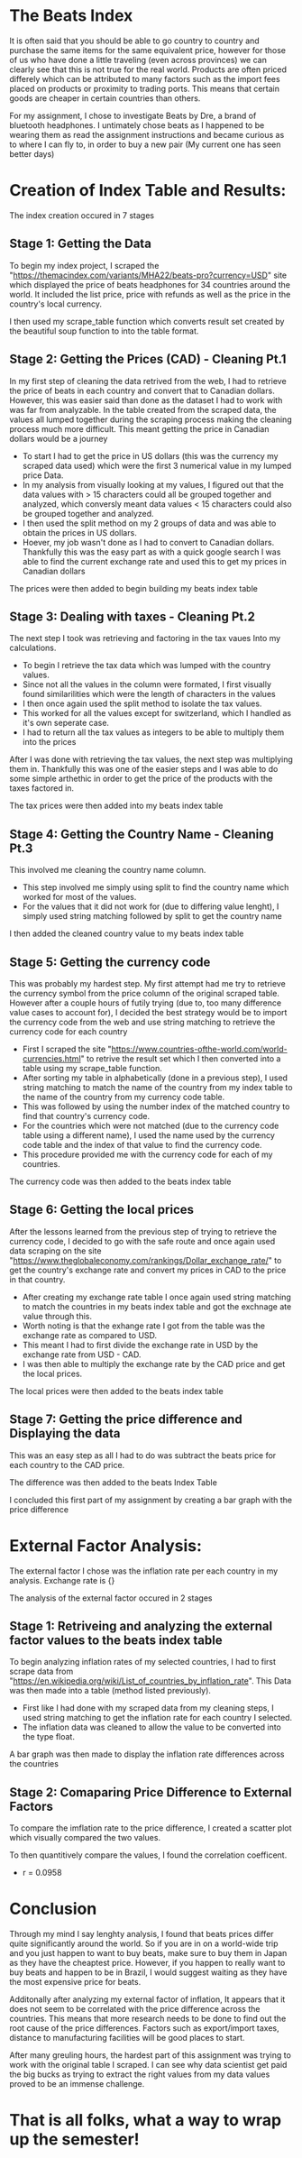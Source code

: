 # The Beats Index
It is often said that you should be able to go country to country and purchase the same items for the same equivalent price, however for those of us who have done a little traveling (even across provinces) we can clearly see that this is not true for the real world. Products are often priced differely which can be attributed to many factors such as the import fees placed on products or proximity to trading ports. This means that certain goods are cheaper in certain countries than others. 

For my assignment, I chose to investigate Beats by Dre, a brand of bluetooth headphones. I untimately chose beats as I happened to be wearing them  as read the assignment instructions and became curious as to where I can fly to, in order to buy a new pair (My current one has seen better days)

# Creation of Index Table and Results: 
The index creation occured in 7 stages
## Stage 1: Getting the Data
To begin my index project, I scraped the "https://themacindex.com/variants/MHA22/beats-pro?currency=USD" site which displayed the price of beats headphones for 34 countries around the world. It included the list price, price with refunds as well as the price in the country's local currency. 

I then used my scrape_table function which converts result set created by the beautiful soup function to into the table format.

## Stage 2: Getting the Prices (CAD) - Cleaning Pt.1
In my first step of cleaning the data retrived from the web, I had to retrieve the price of beats in each country and convert that to Canadian dollars. However, this was easier said than done as the dataset I had to work with was far from analyzable. In the table created from the scraped data, the values all lumped together during the scraping process making the cleaning process much more difficult. This meant getting the price in Canadian dollars would be a journey 
- To start I had to get the price in US dollars (this was the currency my scraped data used) which were the first 3 numerical value in my lumped price Data. 
- In my analysis from visually looking at my values, I figured out that the data values with > 15 characters could all be grouped together and analyzed, which conversly meant data values < 15 characters could also be grouped together and analyzed.
- I then used the split method on my 2 groups of data and was able to obtain the prices in US dollars.
- Hoever, my job wasn't done as I had to convert to Canadian dollars. Thankfully this was the easy part as with a quick google search I was able to find the current exchange rate and used this to get my prices in Canadian dollars  

The prices were then added to begin building my beats index table

## Stage 3: Dealing with taxes - Cleaning Pt.2
The next step I took was retrieving and factoring in the tax vaues Into my calculations. 
- To begin I retrieve the tax data which was lumped with the country values. 
- Since not all the values in the column were formated, I first visually found similarilities which were the length of characters in the values
- I then once again used the split method to isolate the tax values.
- This worked for all the values except for switzerland, which I handled as it's own seperate case. 
- I had to return all the tax values as integers to be able to multiply them into the prices

After I was done with retrieving the tax values, the next step was multiplying them in. Thankfully this was one of the easier steps and I was able to do some simple arthethic in order to get the price of the products with the taxes factored in.

The tax prices were then added into my beats index table 

## Stage 4: Getting the Country Name - Cleaning Pt.3
This involved me cleaning the country name column. 
- This step involved me simply using split to find the country name which worked for most of the values.
- For the values that it did not work for (due to differing value lenght), I simply used string matching followed by split to get the country name 

I then added the cleaned country value to my beats index table

## Stage 5: Getting the currency code 
This was probably my hardest step. My first attempt had me try to retrieve the currency symbol from the price column of the original scraped table. However after a couple hours of futily trying (due to, too many difference value cases to account for), I decided the best strategy would be to import the currency code from the web and use string matching to retrieve the currency code for each country
- First I scraped the site "https://www.countries-ofthe-world.com/world-currencies.html" to retrive the result set which I then converted into a table using my scrape_table function.
- After sorting my table in alphabetically (done in a previous step), I used string matching to match the name of the country from my index table to the name of the country from my currency code table.
- This was followed by using the number index of the matched country to find that country's currency code. 
- For the countries which were not matched (due to the currency code table using a different name), I used the name used by the currency code table and the index of that value to find the currency code. 
- This procedure provided me with the currency code for each of my countries.

The currency code was then added to the beats index table

## Stage 6: Getting the local prices
After the lessons learned from the previous step of trying to retrieve the currency code, I decided to go with the safe route and once again used data scraping on the site "https://www.theglobaleconomy.com/rankings/Dollar_exchange_rate/" to get the country's exchange rate and convert my prices in CAD to the price in that country. 
- After creating my exchange rate table I once again used string matching to match the countries in my beats index table and got the exchnage ate value through this. 
- Worth noting is that the exhange rate I got from the table was the exchange rate as compared to USD.
- This meant I had to first divide the exchange rate in USD by the exchange rate from USD - CAD. 
- I was then able to multiply the exchange rate by the CAD price and get the local prices.

The local prices were then added to the beats index table

## Stage 7: Getting the price difference and Displaying the data
This was an easy step as all I had to do was subtract the beats price for each country to the CAD price.

The difference was then added to the beats Index Table

I concluded this first part of my assignment by creating a bar graph with the price difference


# External Factor Analysis: 
The external factor I chose was the inflation rate per each country in my analysis. Exchange rate is {}

The analysis of the external factor occured in 2 stages

## Stage 1: Retriveing and analyzing the external factor values to the beats index table
To begin analyzing inflation rates of my selected countries, I had to first scrape data from "https://en.wikipedia.org/wiki/List_of_countries_by_inflation_rate". This Data was then made into a table (method listed previously).
- First like I had done with my scraped data from my cleaning steps, I used string matching to get the inflation rate for each country I selected. 
- The inflation data was cleaned to allow the value to be converted into the type float.

A bar graph was then made to display the inflation rate differences across the countries 

## Stage 2: Comaparing Price Difference to External Factors
To compare the imflation rate to the price difference, I created a scatter plot which visually compared the two values.

To then quantitively compare the values, I found the correlation coefficent.
- r = 0.0958

# Conclusion
Through my mind I say lenghty analysis, I found that beats prices differ quite significantly around the world. So if you are in on a world-wide trip and you just happen to want to buy beats, make sure to buy them in Japan as they have the cheaptest price. However, if you happen to really want to buy beats and happen to be in Brazil, I would suggest waiting as they have the most expensive price for beats. 

Additonally after analyzing my external factor of inflation, It appears that it does not seem to be correlated with the price difference across the countries. This means that more research needs to be done to find out the root cause of the price differences. Factors such as export/import taxes, distance to manufacturing facilities will be good places to start. 

After many greuling hours, the hardest part of this assignment was trying to work with the original table I scraped. I can see why data scientist get paid the big bucks as trying to extract the right values from my data values proved to be an immense challenge. 

# That is all folks, what a way to wrap up the semester!







